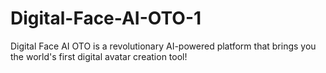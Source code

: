 # Digital-Face-AI-OTO-1
Digital Face AI OTO is a revolutionary AI-powered platform that brings you the world's first digital avatar creation tool!
